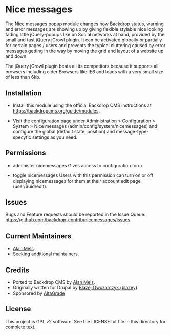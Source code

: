 # Nice messages

The Nice messages popup module changes how Backdrop status, warning and error messages are showing up by giving flexible
stylable nice looking fading little jQuery-popups like on Social networks at hand, provided by the small and fast jQuery
jGrowl plugin. It can be activated globally or partially for certain pages / users and prevents the typical cluttering
caused by error messages getting in the way by moving the grid and layout of a website up and down.

The jQuery jGrowl plugin beats all its competitors because it supports all browsers including older Browsers like IE6
and loads with a very small size of less than 6kb.

## Installation

- Install this module using the official Backdrop CMS instructions at
  https://backdropcms.org/guide/modules.

- Visit the configuration page under Administration > Configuration > System >
  Nice messages (admin/config/system/nicemessages) and configure the global
  (default state, position) and message-type-specyfic settings as you need.

## Permissions

- administer nicemessages
  Gives access to configuration form.

- toggle nicemessages
  Users with this permission can turn on or off displaying nicemessages for
  them at their account edit page (user/$uid/edit).

## Issues

Bugs and Feature requests should be reported in the Issue Queue:
https://github.com/backdrop-contrib/nicemessages/issues.

## Current Maintainers

- [Alan Mels](https://github.com/alanmels).
- Seeking additional maintainers.

## Credits

- Ported to Backdrop CMS by [Alan Mels](https://github.com/alanmels).
- Originally written for Drupal by [Blazej Owczarczyk (blazey)](https://www.drupal.org/u/blazey).
- Sponsored by [AltaGrade](https://www.altagrade.com)

## License

This project is GPL v2 software.
See the LICENSE.txt file in this directory for complete text.
